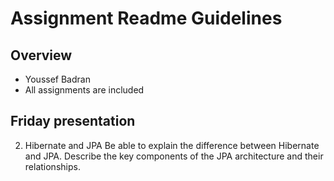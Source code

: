 # Assignment Readme Guidelines

## Overview

- Youssef Badran
- All assignments are included

## Friday presentation
2. Hibernate and JPA
Be able to explain the difference between Hibernate and JPA.
Describe the key components of the JPA architecture and their relationships.
